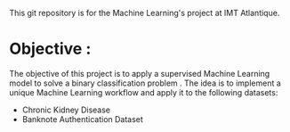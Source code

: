 This git repository is for the Machine Learning's project at IMT Atlantique.

# Objective :
The objective of this project is to apply a supervised Machine Learning model to solve a binary classification problem . The idea is to implement a unique Machine Learning workflow and apply it to the following datasets:

- Chronic Kidney Disease
- Banknote Authentication Dataset
